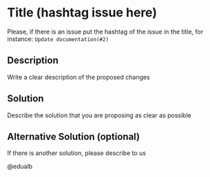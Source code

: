 # Title (hashtag issue here)
Please, if there is an issue put the hashtag of the issue in the title, for instance: `Update documentation(#2)`

## Description
Write a clear description of the proposed changes

## Solution
Describe the solution that you are proposing as clear as possible

## Alternative Solution (optional)
If there is another solution, please describe to us

@edualb
